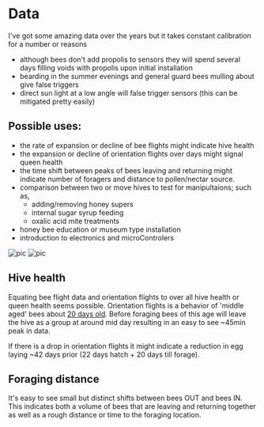 # Data

I've got some amazing data over the years but it takes constant calibration for a number or reasons
 - although bees don't add propolis to sensors they will spend several days filling voids with propolis upon initial installation
 - bearding in the summer evenings and general guard bees mulling about give false triggers
 - direct sun light at a low angle will false trigger sensors (this can be mitigated pretty easily)

## Possible uses:
- the rate of expansion or decline of bee flights might indicate hive health
- the expansion or decline of orientation flights over days might signal queen health
- the time shift between peaks of bees leaving and returning might indicate number of foragers and distance to pollen/nectar source.
- comparison between two or move hives to test for manipultaions; such as,
  - adding/removing honey supers
  - internal sugar syrup feeding
  - oxalic acid mite treatments
- honey bee education or museum type installation
- introduction to electronics and microControlers

![pic](https://github.com/hydronics2/2019-easy-bee-counter/blob/master/Data/orientation_flights.PNG)
![pic](https://github.com/hydronics2/2019-easy-bee-counter/blob/master/Data/forage.PNG)


## Hive health
Equating bee flight data and orientation flights to over all hive health or queen health seems possible. Orientation flights is a behavior of 'middle aged' bees about [20 days old](https://www.arnia.co.uk/honey-bee-orientation/#). Before foraging bees of this age will leave the hive as a group at around mid day resulting in an easy to see ~45min peak in data.

If there is a drop in orientation flights it might indicate a reduction in egg laying ~42 days prior (22 days hatch + 20 days till forage).

## Foraging distance
It's easy to see small but distinct shifts between bees OUT and bees IN. This indicates both a volume of bees that are leaving and returning together as well as a rough distance or time to the foraging location.
